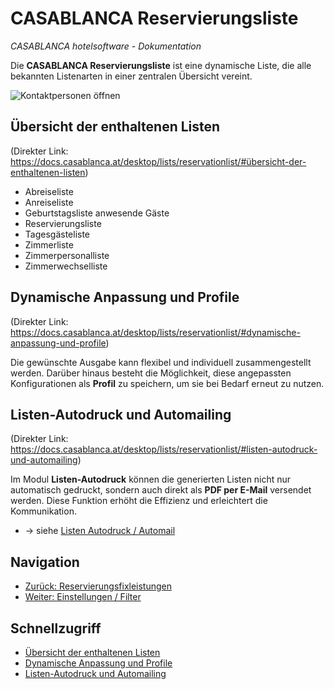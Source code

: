 # CASABLANCA Reservierungsliste

*CASABLANCA hotelsoftware - Dokumentation*

Die **CASABLANCA Reservierungsliste** ist eine dynamische Liste, die alle bekannten Listenarten in einer zentralen Übersicht vereint.  

![Kontaktpersonen öffnen](https://docs.casablanca.at/assets/images/reservierungsliste_diagramm-acaff99996434796901fb49068803013.png "Kontaktpersonen öffnen")

## Übersicht der enthaltenen Listen
(Direkter Link: https://docs.casablanca.at/desktop/lists/reservationlist/#übersicht-der-enthaltenen-listen)

* Abreiseliste
* Anreiseliste
* Geburtstagsliste anwesende Gäste
* Reservierungsliste
* Tagesgästeliste
* Zimmerliste
* Zimmerpersonalliste
* Zimmerwechselliste

## Dynamische Anpassung und Profile
(Direkter Link: https://docs.casablanca.at/desktop/lists/reservationlist/#dynamische-anpassung-und-profile)

Die gewünschte Ausgabe kann flexibel und individuell zusammengestellt werden. Darüber hinaus besteht die Möglichkeit, diese angepassten Konfigurationen als **Profil** zu speichern, um sie bei Bedarf erneut zu nutzen.

## Listen-Autodruck und Automailing
(Direkter Link: https://docs.casablanca.at/desktop/lists/reservationlist/#listen-autodruck-und-automailing)

Im Modul **Listen-Autodruck** können die generierten Listen nicht nur automatisch gedruckt, sondern auch direkt als **PDF per E-Mail** versendet werden. Diese Funktion erhöht die Effizienz und erleichtert die Kommunikation.  

* -> siehe [Listen Autodruck / Automail](https://docs.casablanca.at/desktop/lists/list_autoprint_automail/)

## Navigation
* [Zurück: Reservierungsfixleistungen](https://docs.casablanca.at/desktop/lists/fixed_reservation_services/)
* [Weiter: Einstellungen / Filter](https://docs.casablanca.at/desktop/lists/reservationlist/settings_filter)

## Schnellzugriff
* [Übersicht der enthaltenen Listen](https://docs.casablanca.at/desktop/lists/reservationlist/#übersicht-der-enthaltenen-listen)
* [Dynamische Anpassung und Profile](https://docs.casablanca.at/desktop/lists/reservationlist/#dynamische-anpassung-und-profile)
* [Listen-Autodruck und Automailing](https://docs.casablanca.at/desktop/lists/reservationlist/#listen-autodruck-und-automailing)